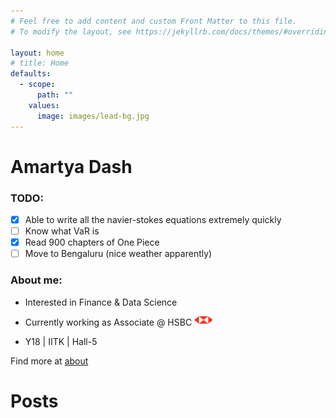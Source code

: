 ```yaml
---
# Feel free to add content and custom Front Matter to this file.
# To modify the layout, see https://jekyllrb.com/docs/themes/#overriding-theme-defaults

layout: home
# title: Home
defaults:
  - scope:
      path: ""
    values:
      image: images/lead-bg.jpg
---
```

<!-- <h2 align="center">
Amartya Dash
</h2>

<h4 align="center">
Data Science & Finance
</h4>
<p align="center">
<a href="https://drive.google.com/file/d/1c8tm0b23gm8dXc9TzIW_S_zp68g6ZP9J/view?usp=sharing" target="_blank" class="btn-rounded-white">View Resume</a>
</p>
<p align="center">

<img src="./images/hsbc.png" alt="drawing" width="40" height="20"/>
|
<img src="./images/aerial.png" alt="drawing" width="30" height="30"/>

</p>  -->
<!-- ![HSBC](./images/hsbc.png) -->
# **Amartya Dash**

### TODO:
* [x] Able to write all the navier-stokes equations extremely quickly 
* [ ] Know what VaR is
* [x] Read 900 chapters of One Piece
* [ ] Move to Bengaluru (nice weather apparently)

### About me:

 - Interested in Finance & Data Science

 - Currently working as Associate @ HSBC <img src="./images/hsbc.png" alt="hsbc logo" width="30" height="15"/>

 - Y18 \| IITK \| Hall-5 

 Find more at [about](./about)

# Posts